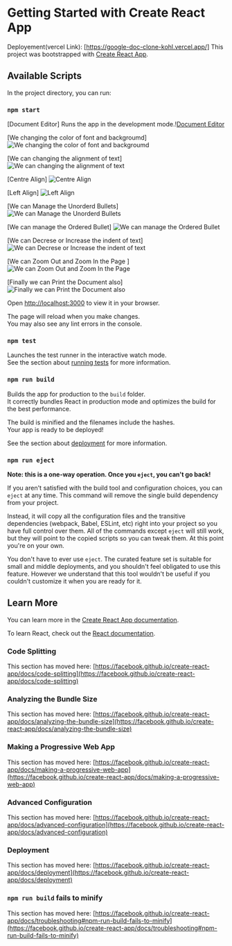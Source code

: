 # Getting Started with Create React App
Deployement(vercel Link): [https://google-doc-clone-kohl.vercel.app/]
This project was bootstrapped with [Create React App](https://github.com/facebook/create-react-app).

## Available Scripts

In the project directory, you can run:

### `npm start`
[Document Editor]
Runs the app in the development mode.\![Document Editor](https://user-images.githubusercontent.com/84452853/223330527-0fecf4bb-2788-4913-b421-f21ac96ded35.png)

[We changing the color of font and backgroumd]
![We changing the color of font and backgroumd](https://user-images.githubusercontent.com/84452853/223330533-fa03f8af-a176-4e87-b0d1-3b15ee3c9cbc.png)

[We can changing the alignment of text]
![We can changing the alignment of text](https://user-images.githubusercontent.com/84452853/223330538-1e074b7e-f04a-49ee-95d1-61a47ba73231.png)

[Centre Align]
![Centre Align](https://user-images.githubusercontent.com/84452853/223330540-f1ad45b3-744c-4a66-9507-e3ab13793359.png)

[Left Align]
![Left Align](https://user-images.githubusercontent.com/84452853/223330541-a1b10d41-03d5-4f7e-b15d-0404614d82d7.png)

[We can Manage the Unorderd Bullets]
![We can Manage the Unorderd Bullets](https://user-images.githubusercontent.com/84452853/223330542-e39b14ef-5da4-4275-b6fc-d5d19b906c9d.png)

[We can manage the Ordered Bullet]
![We can manage the Ordered Bullet](https://user-images.githubusercontent.com/84452853/223330546-9eaf1b35-041d-408a-888b-b0dd502d3251.png)

[We can Decrese or Increase the indent of text]
![We can Decrese or Increase the indent of text](https://user-images.githubusercontent.com/84452853/223330554-d1289359-b9cd-45a4-b9a4-b588cdd89043.png)

[We can Zoom Out and Zoom In the Page ]
![We can Zoom Out and Zoom In the Page ](https://user-images.githubusercontent.com/84452853/223330557-29632bf5-d852-46bd-b088-d89d647c7752.png)

[Finally we can Print the Document also]
![Finally we can Print the Document also](https://user-images.githubusercontent.com/84452853/223330561-e77c7417-8ddf-47ca-ad3a-3e21beb9b757.png)


Open [http://localhost:3000](http://localhost:3000) to view it in your browser.

The page will reload when you make changes.\
You may also see any lint errors in the console.

### `npm test`

Launches the test runner in the interactive watch mode.\
See the section about [running tests](https://facebook.github.io/create-react-app/docs/running-tests) for more information.

### `npm run build`

Builds the app for production to the `build` folder.\
It correctly bundles React in production mode and optimizes the build for the best performance.

The build is minified and the filenames include the hashes.\
Your app is ready to be deployed!

See the section about [deployment](https://facebook.github.io/create-react-app/docs/deployment) for more information.

### `npm run eject`

**Note: this is a one-way operation. Once you `eject`, you can't go back!**

If you aren't satisfied with the build tool and configuration choices, you can `eject` at any time. This command will remove the single build dependency from your project.

Instead, it will copy all the configuration files and the transitive dependencies (webpack, Babel, ESLint, etc) right into your project so you have full control over them. All of the commands except `eject` will still work, but they will point to the copied scripts so you can tweak them. At this point you're on your own.

You don't have to ever use `eject`. The curated feature set is suitable for small and middle deployments, and you shouldn't feel obligated to use this feature. However we understand that this tool wouldn't be useful if you couldn't customize it when you are ready for it.

## Learn More

You can learn more in the [Create React App documentation](https://facebook.github.io/create-react-app/docs/getting-started).

To learn React, check out the [React documentation](https://reactjs.org/).

### Code Splitting

This section has moved here: [https://facebook.github.io/create-react-app/docs/code-splitting](https://facebook.github.io/create-react-app/docs/code-splitting)

### Analyzing the Bundle Size

This section has moved here: [https://facebook.github.io/create-react-app/docs/analyzing-the-bundle-size](https://facebook.github.io/create-react-app/docs/analyzing-the-bundle-size)

### Making a Progressive Web App

This section has moved here: [https://facebook.github.io/create-react-app/docs/making-a-progressive-web-app](https://facebook.github.io/create-react-app/docs/making-a-progressive-web-app)

### Advanced Configuration

This section has moved here: [https://facebook.github.io/create-react-app/docs/advanced-configuration](https://facebook.github.io/create-react-app/docs/advanced-configuration)

### Deployment

This section has moved here: [https://facebook.github.io/create-react-app/docs/deployment](https://facebook.github.io/create-react-app/docs/deployment)

### `npm run build` fails to minify

This section has moved here: [https://facebook.github.io/create-react-app/docs/troubleshooting#npm-run-build-fails-to-minify](https://facebook.github.io/create-react-app/docs/troubleshooting#npm-run-build-fails-to-minify)

